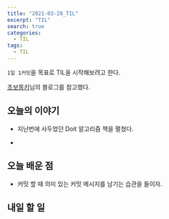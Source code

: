 ```yaml
---
title: "2021-03-29_TIL"
excerpt: "TIL"
search: true
categories: 
  - TIL
tags: 
  - TIL
---
```




`1일 1커밋`을 목표로 TIL을 시작해보려고 한다.

[초보몽키](https://wayhome25.github.io/)님의 블로그를 참고했다.


## 오늘의 이야기

- 지난번에 사두었던 Doit 알고리즘 책을 펼쳤다.

- 


## 오늘 배운 점

- 커밋 할 때 의미 있는 커밋 메시지를 남기는 습관을 들이자.



## 내일 할 일

